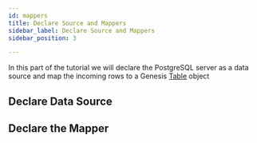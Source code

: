 ```yaml
---
id: mappers
title: Declare Source and Mappers
sidebar_label: Declare Source and Mappers
sidebar_position: 3

---
```


In this part of the tutorial we will declare the PostgreSQL server as a data source and map the incoming rows to a Genesis [Table](https://docs.genesis.global/secure/creating-applications/defining-your-application/data-model/tables/tables/) object

## Declare Data Source

## Declare the Mapper